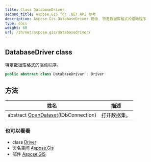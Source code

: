 ```yaml
---
title: Class DatabaseDriver
second_title: Aspose.GIS for .NET API 参考
description: Aspose.Gis.DatabaseDriver 班级. 特定数据库格式的驱动程序
type: docs
weight: 60
url: /zh/net/aspose.gis/databasedriver/
---
```

## DatabaseDriver class

特定数据库格式的驱动程序。

```csharp
public abstract class DatabaseDriver : Driver
```

## 方法

| 姓名 | 描述 |
| --- | --- |
| abstract [OpenDataset](../../aspose.gis/databasedriver/opendataset/)(IDbConnection) | 打开数据集。 |

### 也可以看看

* class [Driver](../driver/)
* 命名空间 [Aspose.Gis](../../aspose.gis/)
* 部件 [Aspose.GIS](../../)


